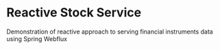 # Reactive Stock Service
Demonstration of reactive approach to serving financial instruments data using Spring Webflux
